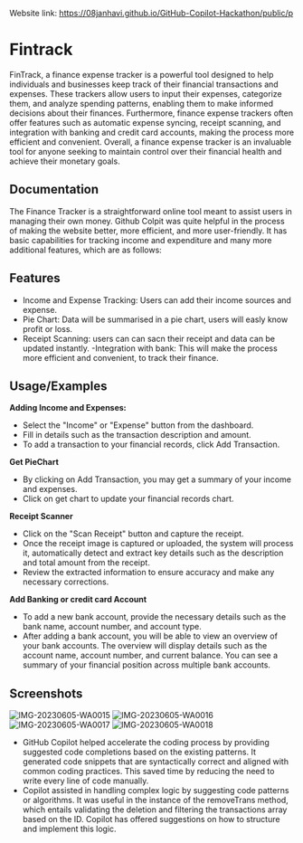 Website link: https://08janhavi.github.io/GitHub-Copilot-Hackathon/public/p

# Fintrack

FinTrack, a finance expense tracker is a powerful tool designed to help individuals and businesses keep track of their financial transactions and expenses. These trackers allow users to input their expenses, categorize them, and analyze spending patterns, enabling them to make informed decisions about their finances. Furthermore, finance expense trackers often offer features such as automatic expense syncing, receipt scanning, and integration with banking and credit card accounts, making the process more efficient and convenient. Overall, a finance expense tracker is an invaluable tool for anyone seeking to maintain control over their financial health and achieve their monetary goals.



## Documentation

The Finance Tracker is a straightforward online tool meant to assist users in managing their own money. Github Colpit was quite helpful in the process of making the website better, more efficient, and more user-friendly. It has basic capabilities for tracking income and expenditure and many more additional features, which are as follows:




## Features

- Income and Expense Tracking: Users can add their income  sources and expense.
- Pie Chart: Data will be summarised in a pie chart, users will easly know profit or loss.
- Receipt Scanning: users can can sacn their receipt and data can be updated instantly.
-Integration with bank: This will make the process more efficient and convenient, to track their finance.


## Usage/Examples

**Adding Income and Expenses:**
   - Select the "Income" or "Expense" button from the dashboard.
   - Fill in details such as the transaction description and amount.
   - To add a transaction to your financial records, click Add Transaction.

**Get PieChart**
   -  By clicking on Add Transaction, you may get a summary of your income and expenses.
   -  Click on get chart to update your financial records chart.

**Receipt Scanner**
   - Click on the "Scan Receipt" button and capture the receipt.
   - Once the receipt image is captured or uploaded, the system will process it, automatically detect and extract key details such as the description and total amount from the receipt.
   - Review the extracted information to ensure accuracy and make any necessary corrections.

**Add Banking or credit card Account**
   - To add a new bank account, provide the necessary details such as the bank name, account number, and account type.
   - After adding a bank account, you will be able to view an overview of your bank accounts. The overview will display details such as the account name, account number, and current balance. You can see a summary of your financial position across multiple bank accounts.




## Screenshots
![IMG-20230605-WA0015](https://github.com/08Janhavi/GitHub-Copilot-Hackathon/assets/116000404/12fab400-d0c8-4575-848f-d2834a4f012e)
![IMG-20230605-WA0016](https://github.com/08Janhavi/GitHub-Copilot-Hackathon/assets/116000404/d7901f55-7447-4a9e-a05c-3760ad71b93a)
![IMG-20230605-WA0017](https://github.com/08Janhavi/GitHub-Copilot-Hackathon/assets/116000404/b01f7c7a-65d7-4bc4-98e8-e6a5bb536562)
![IMG-20230605-WA0018](https://github.com/08Janhavi/GitHub-Copilot-Hackathon/assets/116000404/9f14bfc7-c39b-46b4-9322-c021f77d6894)

- GitHub Copilot helped accelerate the coding process by providing suggested code completions based on the existing patterns. It generated code snippets that are syntactically correct and aligned with common coding practices. This saved time by reducing the need to write every line of code manually.
- Copilot assisted in handling complex logic by suggesting code patterns or algorithms. It was useful in the instance of the removeTrans method, which entails validating the deletion and filtering the transactions array based on the ID. Copilot has offered suggestions on how to structure and implement this logic.
